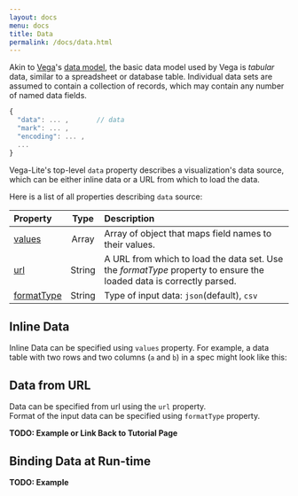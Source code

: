 ```yaml
---
layout: docs
menu: docs
title: Data
permalink: /docs/data.html
---
```


Akin to [Vega](/vega/vega)'s [data model](vega/vega/wiki/Data), the basic data model used by Vega is _tabular_ data, similar to a spreadsheet or database table. Individual data sets are assumed to contain a collection of records, which may contain any number of named data fields.

```js
{
  "data": ... ,       // data
  "mark": ... ,
  "encoding": ... ,
  ...
}
```

Vega-Lite's top-level `data` property describes a visualization's data source, which can be either inline data or a URL from which to load the data.

Here is a list of all properties describing `data` source:

| Property      | Type          | Description    |
| :------------ |:-------------:| :------------- |
| [values](#inline-data) | Array         | Array of object that maps field names to their values. |
| [url](#data-from-url) | String         | A URL from which to load the data set. Use the _formatType_ property to ensure the loaded data is correctly parsed. |
| [formatType](#data-from-url) | String  | Type of input data: `json`(default), `csv` |

## Inline Data

Inline Data can be specified using `values` property.
For example, a data table with two rows and two columns (`a` and `b`) in a spec might look like this:

<div id="ex-bar" class="side"></div>
<script>example("bar", '', {class: 'side'})</script>


## Data from URL

Data can be specified from url using the `url` property.  
Format of the input data can be specified using `formatType` property.  

__TODO: Example or Link Back to Tutorial Page__


## Binding Data at Run-time

__TODO: Example__
